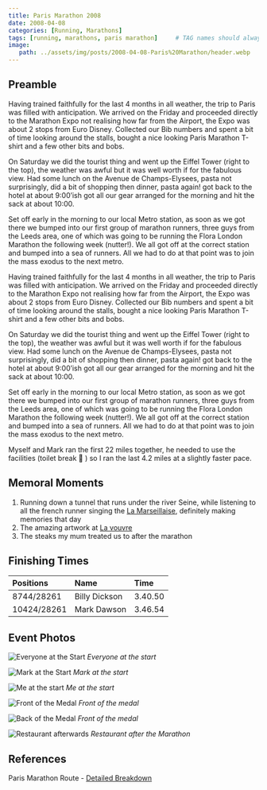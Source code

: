 ```yaml
---
title: Paris Marathon 2008
date: 2008-04-08
categories: [Running, Marathons]
tags: [running, marathons, paris marathon]     # TAG names should always be lowercase
image:
   path: ../assets/img/posts/2008-04-08-Paris%20Marathon/header.webp
---
```


## Preamble

Having trained faithfully for the last 4 months in all weather, the trip to Paris was filled with anticipation. We arrived on the Friday and proceeded directly to the Marathon Expo not realising how far from the Airport, the Expo was about 2 stops from Euro Disney. Collected our Bib numbers and spent a bit of time looking around the stalls, bought a nice looking Paris Marathon T-shirt and a few other bits and bobs.

On Saturday we did the tourist thing and went up the Eiffel Tower (right to the top), the weather was awful but it was well worth if for the fabulous view. Had some lunch on the Avenue de Champs-Elysees, pasta not surprisingly, did a bit of shopping then dinner, pasta again! got back to the hotel at about 9:00’ish got all our gear arranged for the morning and hit the sack at about 10:00.

Set off early in the morning to our local Metro station, as soon as we got there we bumped into our first group of marathon runners, three guys from the Leeds area, one of which was going to be running the Flora London Marathon the following week (nutter!). We all got off at the correct station and bumped into a sea of runners. All we had to do at that point was to join the mass exodus to the next metro.

Having trained faithfully for the last 4 months in all weather, the trip to Paris was filled with anticipation. We arrived on the Friday and proceeded directly to the Marathon Expo not realising how far from the Airport, the Expo was about 2 stops from Euro Disney. Collected our Bib numbers and spent a bit of time looking around the stalls, bought a nice looking Paris Marathon T-shirt and a few other bits and bobs.

On Saturday we did the tourist thing and went up the Eiffel Tower (right to the top), the weather was awful but it was well worth if for the fabulous view. Had some lunch on the Avenue de Champs-Elysees, pasta not surprisingly, did a bit of shopping then dinner, pasta again! got back to the hotel at about 9:00’ish got all our gear arranged for the morning and hit the sack at about 10:00.

Set off early in the morning to our local Metro station, as soon as we got there we bumped into our first group of marathon runners, three guys from the Leeds area, one of which was going to be running the Flora London Marathon the following week (nutter!). We all got off at the correct station and bumped into a sea of runners. All we had to do at that point was to join the mass exodus to the next metro.

Myself and Mark ran the first 22 miles together, he needed to use the facilities (toilet break 🙂 ) so I ran the last 4.2 miles at a slightly faster pace.

## Memoral Moments

1. Running down a tunnel that runs under the river Seine, while listening to all the french runner singing the [La Marseillaise](https://en.wikipedia.org/wiki/La_Marseillaise), definitely making memories that day
2. The amazing artwork at [La vouvre](https://www.louvre.fr/en/)
3. The steaks my mum treated us to after the marathon

## Finishing Times

| Positions    | Name               | Time    |
| :----------- | :----------------- | :------ |
| 8744/28261   | Billy Dickson      | 3.40.50 |
| 10424/28261  | Mark Dawson        | 3.46.54 |

## Event Photos

![Everyone at the Start](../../assets/img/posts/2008-04-08-Paris%20Marathon/Start.webp)
_Everyone at the start_

![Mark at the Start](../../assets/img/posts/2008-04-08-Paris%20Marathon/Mark_Starting_Line.webp)
_Mark at the start_

![Me at the start](../../assets/img/posts/2008-04-08-Paris%20Marathon/Me_Start_Line.webp)
_Me at the start_

![Front of the Medal](../../assets/img/posts/2008-04-08-Paris%20Marathon/Medal_Front.webp)
_Front of the medal_

![Back of the Medal](../../assets/img/posts/2008-04-08-Paris%20Marathon/Medal_Back.webp)
_Front of the medal_

![Restaurant afterwards](../../assets/img/posts/2008-04-08-Paris%20Marathon/Meal_Out.webp)
_Restaurant after the Marathon_

## References

Paris Marathon Route - [Detailed Breakdown](https://blog.coachparry.com/paris-marathon-route-detailed-breakdown/)
